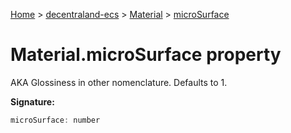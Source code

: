 [Home](./index) &gt; [decentraland-ecs](./decentraland-ecs.md) &gt; [Material](./decentraland-ecs.material.md) &gt; [microSurface](./decentraland-ecs.material.microsurface.md)

# Material.microSurface property

AKA Glossiness in other nomenclature. Defaults to 1.

**Signature:**
```javascript
microSurface: number
```
